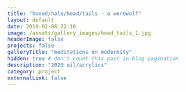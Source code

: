 ```yaml
---
title: "hoved/hale/head/tails - a werewolf"
layout: default
date: 2019-02-08 22:10
image: /assets/gallery_images/head_tails_1.jpg
headerImage: false
projects: false
galleryTitle: "meditations on modernity"
hidden: true # don't count this post in blog pagination
description: "2020 oil/acrylics"
category: project
externalLink: false
---
```

